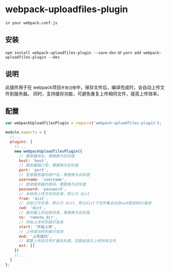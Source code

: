 # webpack-uploadfiles-plugin
`in your webpack.conf.js`

## 安装
`npm install webpack-uploadfiles-plugin --save-dev`
or
`yarn add webpack-uploadfiles-plugin --dev`
## 说明
此插件用于在 webpack项目`开发过程`中，保存文件后，编译完成时，会自动上传文件到服务器。
同时，支持缓存功能，可避免重复上传相同文件，提高上传效率。
## 配置
```js
var webpackUploadfilesPlugin = require('webpack-uploadfiles-plugin');

module.exports = {
  //...
  plugins: [
    //...
    new webpackUploadfilesPlugin({
      // 服务器地址，需替换为实际值
      host: 'host',
      // 服务器端口号，需替换为实际值
      port: 'port',
      // 登录服务器的用户名，需替换为实际值
      username: 'username',
      // 登录服务器的密码，需替换为实际值
      password: 'password',
      // 本地待上传文件的目录，默认为 dist
      from: 'dist',
      // 当前工作目录，默认为 dist，默认dist下文件集会去除cwd路径到to路径
      cwd: 'dist',
      // 服务器上的远程目录，需替换为实际值
      to: 'remote_dir',
      // 开始上传时的提示信息
      start: '开始上传',
      // 上传成功时的提示信息
      end: '上传成功',
      // 需要上传的文件扩展名列表，空数组表示上传所有文件
      ext: []
    })
    //...
  ]
};
```